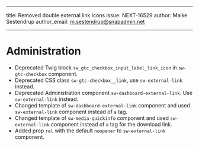---
title: Removed double external link icons
issue: NEXT-16529
author: Maike Sestendrup
author_email: m.sestendrup@snapadmin.net
___
# Administration
* Deprecated Twig block `sw_gtc_checkbox_input_label_link_icon` in `sw-gtc-checkbox` component.
* Deprecated CSS class `sw-gtc-checkbox__link`, use `sw-external-link` instead.
* Deprecated Administration component `sw-dashboard-external-link`. Use `sw-external-link` instead.
* Changed template of `sw-dashboard-external-link` component and used `sw-external-link` component instead of `a` tag.
* Changed template of `sw-media-quickinfo` component and used `sw-external-link` component instead of `a` tag for the download link.
* Added prop `rel` with the default `noopener` to `sw-external-link` component.
